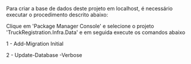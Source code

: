 Para criar a base de dados deste projeto em localhost, é necessário executar o procedimento descrito abaixo:

Clique em 'Package Manager Console' e selecione o projeto 'TruckRegistration.Infra.Data' e em seguida execute os comandos abaixo

1 - Add-Migration Initial

2 - Update-Database -Verbose
